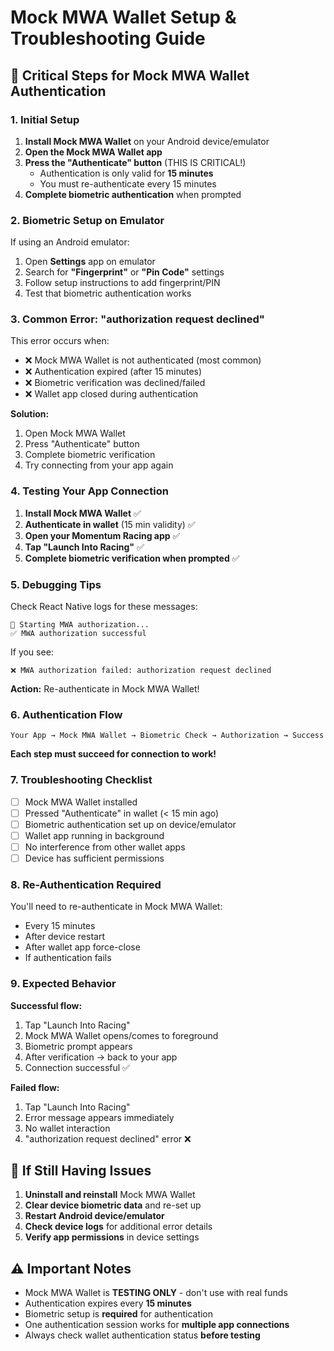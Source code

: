 # Mock MWA Wallet Setup & Troubleshooting Guide

## 🚨 **Critical Steps for Mock MWA Wallet Authentication**

### **1. Initial Setup**
1. **Install Mock MWA Wallet** on your Android device/emulator
2. **Open the Mock MWA Wallet app**
3. **Press the "Authenticate" button** (THIS IS CRITICAL!)
   - Authentication is only valid for **15 minutes**
   - You must re-authenticate every 15 minutes
4. **Complete biometric authentication** when prompted

### **2. Biometric Setup on Emulator**
If using an Android emulator:
1. Open **Settings** app on emulator
2. Search for **"Fingerprint"** or **"Pin Code"** settings
3. Follow setup instructions to add fingerprint/PIN
4. Test that biometric authentication works

### **3. Common Error: "authorization request declined"**

This error occurs when:
- ❌ Mock MWA Wallet is not authenticated (most common)
- ❌ Authentication expired (after 15 minutes)
- ❌ Biometric verification was declined/failed
- ❌ Wallet app closed during authentication

**Solution:**
1. Open Mock MWA Wallet
2. Press "Authenticate" button
3. Complete biometric verification
4. Try connecting from your app again

### **4. Testing Your App Connection**

1. **Install Mock MWA Wallet** ✅
2. **Authenticate in wallet** (15 min validity) ✅
3. **Open your Momentum Racing app** ✅
4. **Tap "Launch Into Racing"** ✅
5. **Complete biometric verification when prompted** ✅

### **5. Debugging Tips**

Check React Native logs for these messages:
```
🔐 Starting MWA authorization...
✅ MWA authorization successful
```

If you see:
```
❌ MWA authorization failed: authorization request declined
```

**Action:** Re-authenticate in Mock MWA Wallet!

### **6. Authentication Flow**

```
Your App → Mock MWA Wallet → Biometric Check → Authorization → Success
```

**Each step must succeed for connection to work!**

### **7. Troubleshooting Checklist**

- [ ] Mock MWA Wallet installed
- [ ] Pressed "Authenticate" in wallet (< 15 min ago)
- [ ] Biometric authentication set up on device/emulator
- [ ] Wallet app running in background
- [ ] No interference from other wallet apps
- [ ] Device has sufficient permissions

### **8. Re-Authentication Required**

You'll need to re-authenticate in Mock MWA Wallet:
- Every 15 minutes
- After device restart
- After wallet app force-close
- If authentication fails

### **9. Expected Behavior**

**Successful flow:**
1. Tap "Launch Into Racing"
2. Mock MWA Wallet opens/comes to foreground
3. Biometric prompt appears
4. After verification → back to your app
5. Connection successful ✅

**Failed flow:**
1. Tap "Launch Into Racing"
2. Error message appears immediately
3. No wallet interaction
4. "authorization request declined" error ❌

## 🔧 **If Still Having Issues**

1. **Uninstall and reinstall** Mock MWA Wallet
2. **Clear device biometric data** and re-set up
3. **Restart Android device/emulator**
4. **Check device logs** for additional error details
5. **Verify app permissions** in device settings

## ⚠️ **Important Notes**

- Mock MWA Wallet is **TESTING ONLY** - don't use with real funds
- Authentication expires every **15 minutes**
- Biometric setup is **required** for authentication
- One authentication session works for **multiple app connections**
- Always check wallet authentication status **before testing** 